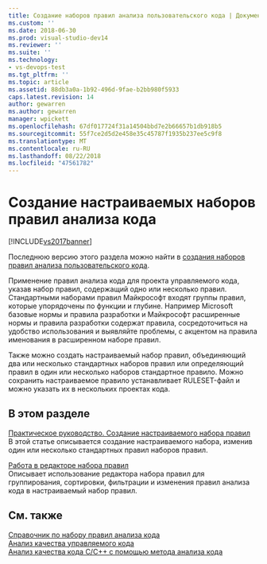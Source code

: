 ```yaml
---
title: Создание наборов правил анализа пользовательского кода | Документация Майкрософт
ms.custom: ''
ms.date: 2018-06-30
ms.prod: visual-studio-dev14
ms.reviewer: ''
ms.suite: ''
ms.technology:
- vs-devops-test
ms.tgt_pltfrm: ''
ms.topic: article
ms.assetid: 88db3a0a-1b92-496d-9fae-b2bb980f5933
caps.latest.revision: 14
author: gewarren
ms.author: gewarren
manager: wpickett
ms.openlocfilehash: 67df017724f31a14504bbd7e2b66657b1db918b5
ms.sourcegitcommit: 55f7ce2d5d2e458e35c45787f1935b237ee5c9f8
ms.translationtype: MT
ms.contentlocale: ru-RU
ms.lasthandoff: 08/22/2018
ms.locfileid: "47561782"
---
```

# <a name="creating-custom-code-analysis-rule-sets"></a>Создание настраиваемых наборов правил анализа кода
[!INCLUDE[vs2017banner](../includes/vs2017banner.md)]

Последнюю версию этого раздела можно найти в [создания наборов правил анализа пользовательского кода](https://docs.microsoft.com/visualstudio/code-quality/creating-custom-code-analysis-rule-sets).  
  
Применение правил анализа кода для проекта управляемого кода, указав набор правил, содержащий одно или несколько правил. Стандартными наборами правил Майкрософт входят группы правил, которые упорядочены по функции и глубине. Например Microsoft базовые нормы и правила разработки и Майкрософт расширенные нормы и правила разработки содержат правила, сосредоточиться на удобство использования и выявляйте проблемы, с акцентом на правила именования в расширенном наборе правил.  
  
 Также можно создать настраиваемый набор правил, объединяющий два или несколько стандартных наборов правил или определяющий правил в один или несколько наборов стандартное правило. Можно сохранить настраиваемое правило устанавливает RULESET-файл и можно указать их в нескольких проектах кода.  
  
## <a name="in-this-section"></a>В этом разделе  
 [Практическое руководство. Создание настраиваемого набора правил](../code-quality/how-to-create-a-custom-rule-set.md)  
 В этой статье описывается создание настраиваемого набора, изменив один или несколько стандартных правил наборов правил.  
  
 [Работа в редакторе набора правил](../code-quality/working-in-the-code-analysis-rule-set-editor.md)  
 Описывает использование редактора набора правил для группирования, сортировки, фильтрации и изменения правил анализа кода в настраиваемый набор правил.  
  
## <a name="see-also"></a>См. также  
 [Справочник по набору правил анализа кода](../code-quality/code-analysis-rule-set-reference.md)   
 [Анализ качества управляемого кода](../code-quality/analyzing-managed-code-quality-by-using-code-analysis.md)   
 [Анализ качества кода C/C++ с помощью метода анализа кода](../code-quality/analyzing-c-cpp-code-quality-by-using-code-analysis.md)



